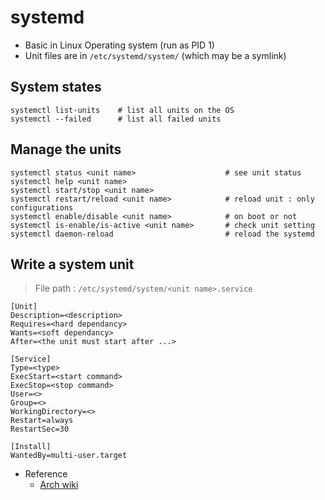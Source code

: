 # systemd

- Basic in Linux Operating system (run as PID 1)
- Unit files are in `/etc/systemd/system/` (which may be a symlink)

## System states

```
systemctl list-units    # list all units on the OS
systemctl --failed      # list all failed units
```

## Manage the units

```
systemctl status <unit name>                    # see unit status
systemctl help <unit name>
systemctl start/stop <unit name>
systemctl restart/reload <unit name>            # reload unit : only configurations
systemctl enable/disable <unit name>            # on boot or not
systemctl is-enable/is-active <unit name>       # check unit setting
systemctl daemon-reload                         # reload the systemd
```
 
## Write a system unit

> File path : `/etc/systemd/system/<unit name>.service`

```
[Unit]
Description=<description>
Requires=<hard dependancy>
Wants=<soft dependancy>
After=<the unit must start after ...>

[Service]
Type=<type>
ExecStart=<start command>
ExecStop=<stop command>
User=<>
Group=<>
WorkingDirectory=<>
Restart=always
RestartSec=30

[Install]
WantedBy=multi-user.target
```

- Reference
    - [Arch wiki](https://wiki.archlinux.org/index.php/Systemd)
